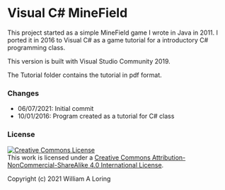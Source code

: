# Visual C# MineField
This project started as a simple MineField game I wrote in Java in 2011. I ported it in 2016 to Visual C# as a game tutorial for a introductory C# programming class.

This version is built with Visual Studio Community 2019.

The Tutorial folder contains the tutorial in pdf format.

### Changes
- 06/07/2021: Initial commit
- 10/01/2016: Program created as a tutorial for C# class

### License
<a rel="license" href="http://creativecommons.org/licenses/by-nc-sa/4.0/"><img alt="Creative Commons License" style="border-width:0" src="https://i.creativecommons.org/l/by-nc-sa/4.0/88x31.png" /></a><br />This work is licensed under a <a rel="license" href="http://creativecommons.org/licenses/by-nc-sa/4.0/">Creative Commons Attribution-NonCommercial-ShareAlike 4.0 International License</a>.

Copyright (c) 2021 William A Loring
